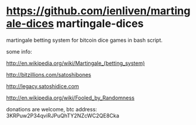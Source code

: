https://github.com/ienliven/martingale-dices
martingale-dices
================

martingale betting system for bitcoin dice games in bash script. 

some info:

http://en.wikipedia.org/wiki/Martingale_(betting_system)

http://bitzillions.com/satoshibones

http://legacy.satoshidice.com

http://en.wikipedia.org/wiki/Fooled_by_Randomness


donations are welcome, btc address: 3KRPuw2P34qviRJPuQhTY2NZcWC2QE8Cka
